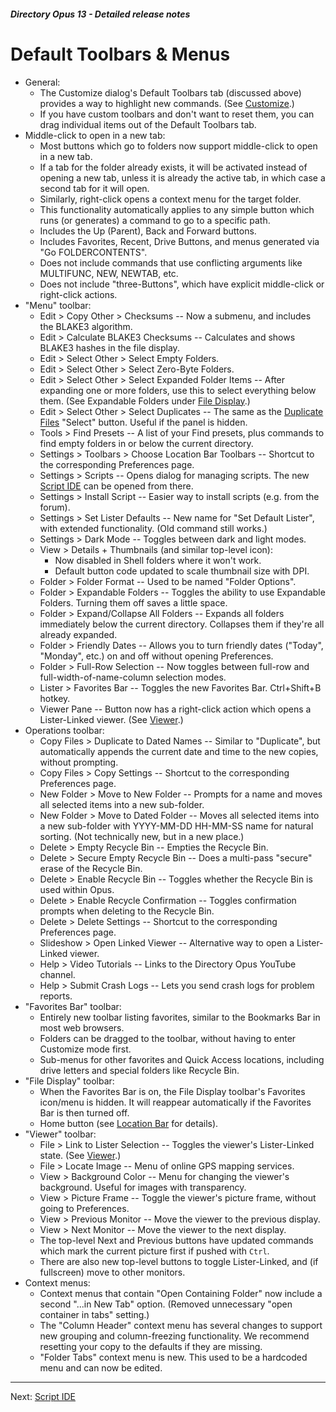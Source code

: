 ##### Directory Opus 13 - Detailed release notes

# Default Toolbars & Menus

- General:
  - The Customize dialog's Default Toolbars tab (discussed above) provides a way to highlight new commands. (See [Customize](/Manual/customize/RAEDME.md).)
  - If you have custom toolbars and don't want to reset them, you can drag individual items out of the Default Toolbars tab.
- Middle-click to open in a new tab:
  - Most buttons which go to folders now support middle-click to open in a new tab.
  - If a tab for the folder already exists, it will be activated instead of opening a new tab, unless it is already the active tab, in which case a second tab for it will open.
  - Similarly, right-click opens a context menu for the target folder.
  - This functionality automatically applies to any simple button which runs (or generates) a command to go to a specific path.
  - Includes the Up (Parent), Back and Forward buttons.
  - Includes Favorites, Recent, Drive Buttons, and menus generated via "Go FOLDERCONTENTS".
  - Does not include commands that use conflicting arguments like MULTIFUNC, NEW, NEWTAB, etc.
  - Does not include "three-Buttons", which have explicit middle-click or right-click actions.
- "Menu" toolbar:
  - Edit \> Copy Other \> Checksums -- Now a submenu, and includes the BLAKE3 algorithm.
  - Edit \> Calculate BLAKE3 Checksums -- Calculates and shows BLAKE3 hashes in the file display.
  - Edit \> Select Other \> Select Empty Folders.
  - Edit \> Select Other \> Select Zero-Byte Folders.
  - Edit \> Select Other \> Select Expanded Folder Items -- After expanding one or more folders, use this to select everything below them. (See Expandable Folders under [File Display](file_display.md).)
  - Edit \> Select Other \> Select Duplicates -- The same as the [Duplicate Files](duplicates.md) "Select" button. Useful if the panel is hidden.
  - Tools \> Find Presets -- A list of your Find presets, plus commands to find empty folders in or below the current directory.
  - Settings \> Toolbars \> Choose Location Bar Toolbars -- Shortcut to the corresponding Preferences page.
  - Settings \> Scripts -- Opens dialog for managing scripts. The new [Script IDE](script_ide.md) can be opened from there.
  - Settings \> Install Script -- Easier way to install scripts (e.g. from the forum).
  - Settings \> Set Lister Defaults -- New name for "Set Default Lister", with extended functionality. (Old command still works.)
  - Settings \> Dark Mode -- Toggles between dark and light modes.
  - View \> Details + Thumbnails (and similar top-level icon):
    - Now disabled in Shell folders where it won't work.
    - Default button code updated to scale thumbnail size with DPI.
  - Folder \> Folder Format -- Used to be named "Folder Options".
  - Folder \> Expandable Folders -- Toggles the ability to use Expandable Folders. Turning them off saves a little space.
  - Folder \> Expand/Collapse All Folders -- Expands all folders immediately below the current directory. Collapses them if they're all already expanded.
  - Folder \> Friendly Dates -- Allows you to turn friendly dates ("Today", "Monday", etc.) on and off without opening Preferences.
  - Folder \> Full-Row Selection -- Now toggles between full-row and full-width-of-name-column selection modes.
  - Lister \> Favorites Bar -- Toggles the new Favorites Bar. Ctrl+Shift+B hotkey.
  - Viewer Pane -- Button now has a right-click action which opens a Lister-Linked viewer. (See [Viewer](viewer.md).)
- Operations toolbar:
  - Copy Files \> Duplicate to Dated Names -- Similar to "Duplicate", but automatically appends the current date and time to the new copies, without prompting.
  - Copy Files \> Copy Settings -- Shortcut to the corresponding Preferences page.
  - New Folder \> Move to New Folder -- Prompts for a name and moves all selected items into a new sub-folder.
  - New Folder \> Move to Dated Folder -- Moves all selected items into a new sub-folder with YYYY-MM-DD HH-MM-SS name for natural sorting. (Not technically new, but in a new place.)
  - Delete \> Empty Recycle Bin -- Empties the Recycle Bin.
  - Delete \> Secure Empty Recycle Bin -- Does a multi-pass "secure" erase of the Recycle Bin.
  - Delete \> Enable Recycle Bin -- Toggles whether the Recycle Bin is used within Opus.
  - Delete \> Enable Recycle Confirmation -- Toggles confirmation prompts when deleting to the Recycle Bin.
  - Delete \> Delete Settings -- Shortcut to the corresponding Preferences page.
  - Slideshow \> Open Linked Viewer -- Alternative way to open a Lister-Linked viewer.
  - Help \> Video Tutorials -- Links to the Directory Opus YouTube channel.
  - Help \> Submit Crash Logs -- Lets you send crash logs for problem reports.
- "Favorites Bar" toolbar:
  - Entirely new toolbar listing favorites, similar to the Bookmarks Bar in most web browsers.
  - Folders can be dragged to the toolbar, without having to enter Customize mode first.
  - Sub-menus for other favorites and Quick Access locations, including drive letters and special folders like Recycle Bin.
- "File Display" toolbar:
  - When the Favorites Bar is on, the File Display toolbar's Favorites icon/menu is hidden. It will reappear automatically if the Favorites Bar is then turned off.
  - Home button (see [Location Bar](location_bar.md) for details).
- "Viewer" toolbar:
  - File \> Link to Lister Selection -- Toggles the viewer's Lister-Linked state. (See [Viewer](viewer.md).)
  - File \> Locate Image -- Menu of online GPS mapping services.
  - View \> Background Color -- Menu for changing the viewer's background. Useful for images with transparency.
  - View \> Picture Frame -- Toggle the viewer's picture frame, without going to Preferences.
  - View \> Previous Monitor -- Move the viewer to the previous display.
  - View \> Next Monitor -- Move the viewer to the next display.
  - The top-level Next and Previous buttons have updated commands which mark the current picture first if pushed with `Ctrl`.
  - There are also new top-level buttons to toggle Lister-Linked, and (if fullscreen) move to other monitors.
- Context menus:
  - Context menus that contain "Open Containing Folder" now include a second "...in New Tab" option. (Removed unnecessary "open container in tabs" setting.)
  - The "Column Header" context menu has several changes to support new grouping and column-freezing functionality. We recommend resetting your copy to the defaults if they are missing.
  - "Folder Tabs" context menu is new. This used to be a hardcoded menu and can now be edited.

------------------------------------------------------------------------

Next: [Script IDE](/Manual/release_history/opus13_detailed/script_ide.md)
